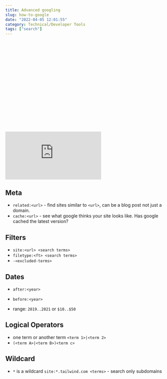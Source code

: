 ```yaml
---
title: Advanced googling
slug: how-to-google
date: "2022-04-05 12:01:55"
category: Technical/Developer Tools
tags: ["search"]
---
```


<div className="relative mt-3" style="padding-top: 56.25%">
   <iframe
    loading="lazy"
    className="absolute inset-0 w-full h-full"
    src="https://youtube.com/embed/cEBkvm0-rg0"
    frameBorder="0"
    allow="autoplay; encrypted-media" allowFullScreen >
  </iframe>
</div>

## Meta

- `related:<url>` - find sites similar to `<url>`, can be a blog post not just a domain.
- `cache:<url>` - see what google thinks your site looks like. Has google cached the latest version?

## Filters

- `site:<url> <search terms>`
- `filetype:<ft> <search terms>`
- `-<excluded-terms>`

## Dates

- `after:<year>`
- `before:<year>`

- range: `2019..2021` or `$10..$50`

## Logical Operators

- one term or another term `<term 1>|<term 2>`
- `(<term A>|<term B>)<term c>`

## Wildcard

- `*` is a wildcard `site:*.tailwind.com <terms>` - search only subdomains
